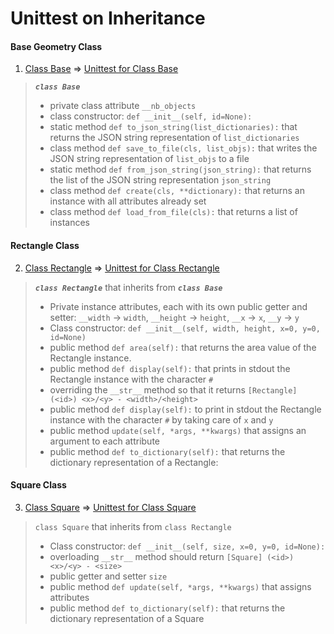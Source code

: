 # Unittest on Inheritance

#### Base Geometry Class
1. [Class Base](models/base.py) => [Unittest for Class Base](tests/test_models/test_base.py)

> ***`class Base`***
>
>*  private class attribute `__nb_objects`
>* class constructor: `def __init__(self, id=None):`
>* static method `def to_json_string(list_dictionaries):` that returns the JSON string representation of `list_dictionaries`
>* class method `def save_to_file(cls, list_objs):` that writes the JSON string representation of `list_objs` to a file
>* static method `def from_json_string(json_string):` that returns the list of the JSON string representation `json_string`
>* class method `def create(cls, **dictionary):` that returns an instance with all attributes already set
>* class method `def load_from_file(cls):` that returns a list of instances


#### Rectangle Class
2. [Class Rectangle](models/rectangle.py) => [Unittest for Class Rectangle](tests/test_models/test_rectangle.py)

> ***`class Rectangle`*** that inherits from ***`class Base`***
>
>* Private instance attributes, each with its own public getter and setter: `__width` -> `width`, `__height` -> `height`, `__x` -> `x`, `__y` -> `y`
>* Class constructor: `def __init__(self, width, height, x=0, y=0, id=None)`
>* public method `def area(self):` that returns the area value of the Rectangle instance.
>* public method `def display(self):` that prints in stdout the Rectangle instance with the character `#`
>* overriding the `__str__` method so that it returns `[Rectangle] (<id>) <x>/<y> - <width>/<height>`
>* public method `def display(self):` to print in stdout the Rectangle instance with the character `#` by taking care of `x` and `y`
>* public method `update(self, *args, **kwargs)` that assigns an argument to each attribute
>* public method `def to_dictionary(self):` that returns the dictionary representation of a Rectangle:


#### Square Class
3. [Class Square](models/square.py) => [Unittest for Class Square](tests/test_models/test_square.py)

> `class Square` that inherits from `class Rectangle`
>
>* Class constructor:   `def __init__(self, size, x=0, y=0, id=None):`
>* overloading `__str__` method should return `[Square] (<id>) <x>/<y> - <size>`
>* public getter and setter `size`
>* public method `def update(self, *args, **kwargs)` that assigns attributes
>* public method `def to_dictionary(self):` that returns the dictionary representation of a Square
